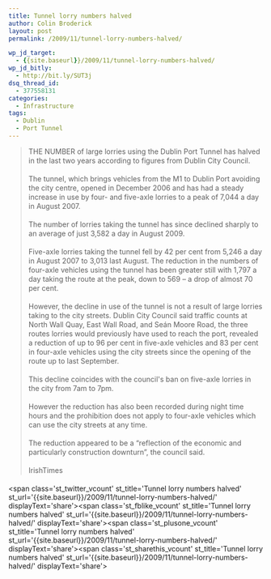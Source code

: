 ```yaml
---
title: Tunnel lorry numbers halved
author: Colin Broderick
layout: post
permalink: /2009/11/tunnel-lorry-numbers-halved/

wp_jd_target:
  - {{site.baseurl}}/2009/11/tunnel-lorry-numbers-halved/
wp_jd_bitly:
  - http://bit.ly/SUT3j
dsq_thread_id:
  - 377558131
categories:
  - Infrastructure
tags:
  - Dublin
  - Port Tunnel
---
```

> <p style="line-height: 18px; margin-top: 0px; margin-right: 0px; margin-bottom: 18px; margin-left: 0px;">
>   THE NUMBER of large lorries using the Dublin Port Tunnel has halved in the last two years according to figures from Dublin City Council.
> </p>
> 
> <p style="line-height: 18px; margin-top: 0px; margin-right: 0px; margin-bottom: 18px; margin-left: 0px;">
>   The tunnel, which brings vehicles from the M1 to Dublin Port avoiding the city centre, opened in December 2006 and has had a steady increase in use by four- and five-axle lorries to a peak of 7,044 a day in August 2007.
> </p>
> 
> <p style="line-height: 18px; margin-top: 0px; margin-right: 0px; margin-bottom: 18px; margin-left: 0px;">
>   The number of lorries taking the tunnel has since declined sharply to an average of just 3,582 a day in August 2009.
> </p>
> 
> <p style="line-height: 18px; margin-top: 0px; margin-right: 0px; margin-bottom: 18px; margin-left: 0px;">
>   Five-axle lorries taking the tunnel fell by 42 per cent from 5,246 a day in August 2007 to 3,013 last August. The reduction in the numbers of four-axle vehicles using the tunnel has been greater still with 1,797 a day taking the route at the peak, down to 569 – a drop of almost 70 per cent.
> </p>
> 
> <p style="line-height: 18px; margin-top: 0px; margin-right: 0px; margin-bottom: 18px; margin-left: 0px;">
>   However, the decline in use of the tunnel is not a result of large lorries taking to the city streets. Dublin City Council said traffic counts at North Wall Quay, East Wall Road, and Seán Moore Road, the three routes lorries would previously have used to reach the port, revealed a reduction of up to 96 per cent in five-axle vehicles and 83 per cent in four-axle vehicles using the city streets since the opening of the route up to last September.
> </p>
> 
> <p style="line-height: 18px; margin-top: 0px; margin-right: 0px; margin-bottom: 18px; margin-left: 0px;">
>   This decline coincides with the council's ban on five-axle lorries in the city from 7am to 7pm.
> </p>
> 
> <p style="line-height: 18px; margin-top: 0px; margin-right: 0px; margin-bottom: 18px; margin-left: 0px;">
>   However the reduction has also been recorded during night time hours and the prohibition does not apply to four-axle vehicles which can use the city streets at any time.
> </p>
> 
> <p style="line-height: 18px; margin-top: 0px; margin-right: 0px; margin-bottom: 18px; margin-left: 0px;">
>   The reduction appeared to be a “reflection of the economic and particularly construction downturn”, the council said.
> </p>
> 
> <p style="line-height: 18px; margin-top: 0px; margin-right: 0px; margin-bottom: 18px; margin-left: 0px;">
>   IrishTimes
> </p>

<span class='st\_twitter\_vcount' st\_title='Tunnel lorry numbers halved' st\_url='{{site.baseurl}}/2009/11/tunnel-lorry-numbers-halved/' displayText='share'></span><span class='st\_fblike\_vcount' st\_title='Tunnel lorry numbers halved' st\_url='{{site.baseurl}}/2009/11/tunnel-lorry-numbers-halved/' displayText='share'></span><span class='st\_plusone\_vcount' st\_title='Tunnel lorry numbers halved' st\_url='{{site.baseurl}}/2009/11/tunnel-lorry-numbers-halved/' displayText='share'></span><span class='st\_sharethis\_vcount' st\_title='Tunnel lorry numbers halved' st\_url='{{site.baseurl}}/2009/11/tunnel-lorry-numbers-halved/' displayText='share'></span>